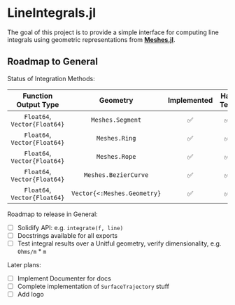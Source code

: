 # LineIntegrals.jl

The goal of this project is to provide a simple interface for computing line integrals
using geometric representations from [**Meshes.jl**](https://github.com/JuliaGeometry/Meshes.jl).

## Roadmap to General

Status of Integration Methods:

| Function Output Type | Geometry | Implemented | Has Test |
|:---:|:---:|:---:|:---:|
| `Float64`, `Vector{Float64}` | `Meshes.Segment` | :white_check_mark: | :white_check_mark: |
| `Float64`, `Vector{Float64}` | `Meshes.Ring` | :white_check_mark: | :white_check_mark: |
| `Float64`, `Vector{Float64}` | `Meshes.Rope` | :white_check_mark: | :white_check_mark: |
| `Float64`, `Vector{Float64}` | `Meshes.BezierCurve` | :white_check_mark: | :white_check_mark: |
| `Float64`, `Vector{Float64}` | `Vector{<:Meshes.Geometry}` | :white_check_mark: | :white_check_mark: |

Roadmap to release in General:
- [ ] Solidify API: e.g. `integrate(f, line)`
- [ ] Docstrings available for all exports
- [ ] Test integral results over a Unitful geometry, verify dimensionality, e.g. `Ohms/m` * `m`

Later plans:
- [ ] Implement Documenter for docs
- [ ] Complete implementation of `SurfaceTrajectory` stuff
- [ ] Add logo